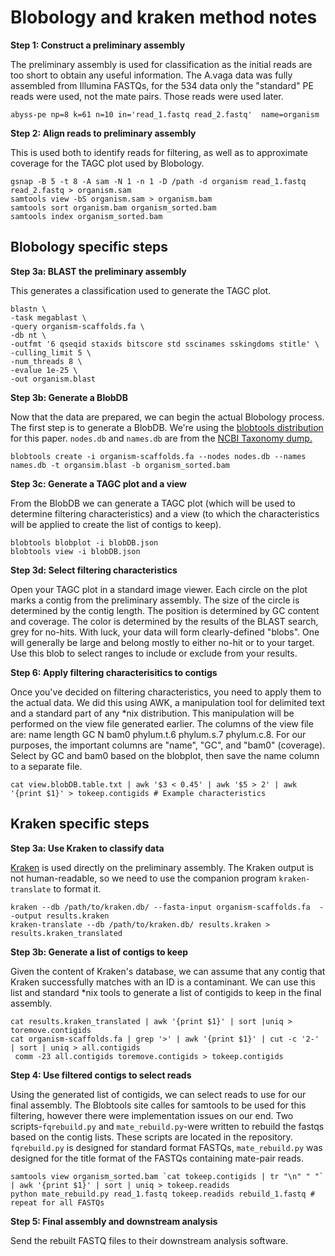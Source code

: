 # Blobology and kraken method notes

**Step 1: Construct a preliminary assembly**

The preliminary assembly is used for classification as the initial reads are too short to obtain any useful information. The A.vaga data was fully assembled from Illumina FASTQs, for the 534 data only the "standard" PE reads were used, not the mate pairs. Those reads were used later. 

    abyss-pe np=8 k=61 n=10 in='read_1.fastq read_2.fastq'  name=organism

**Step 2: Align reads to preliminary assembly**

This is used both to identify reads for filtering, as well as to approximate coverage for the TAGC plot used by Blobology.

    gsnap -B 5 -t 8 -A sam -N 1 -n 1 -D /path -d organism read_1.fastq read_2.fastq > organism.sam
    samtools view -bS organism.sam > organism.bam
    samtools sort organism.bam organism_sorted.bam
    samtools index organism_sorted.bam

## Blobology specific steps
**Step 3a: BLAST the preliminary assembly**

This generates a classification used to generate the TAGC plot.

    blastn \
    -task megablast \
    -query organism-scaffolds.fa \
    -db nt \
    -outfmt '6 qseqid staxids bitscore std sscinames sskingdoms stitle' \
    -culling_limit 5 \
    -num_threads 8 \
    -evalue 1e-25 \
    -out organism.blast

**Step 3b: Generate a BlobDB**

Now that the data are prepared, we can begin the actual Blobology process. The first step is to generate a BlobDB. We're using the [blobtools distribution](https://github.com/DRL/blobtools) for this paper. `nodes.db` and `names.db` are from the [NCBI Taxonomy dump.](ftp://ftp.ncbi.nlm.nih.gov/pub/taxonomy/)

    blobtools create -i organism-scaffolds.fa --nodes nodes.db --names names.db -t organsim.blast -b organism_sorted.bam

**Step 3c: Generate a TAGC plot and a view**

From the BlobDB we can generate a TAGC plot (which will be used to determine filtering characteristics) and a view (to which the characteristics will be applied to create the list of contigs to keep).

    blobtools blobplot -i blobDB.json
    blobtools view -i blobDB.json

**Step 3d: Select filtering characteristics**

Open your TAGC plot in a standard image viewer. Each circle on the plot marks a contig from the preliminary assembly. The size of the circle is determined by the contig length. The position is determined by GC content and coverage. The color is determined by the results of the BLAST search, grey for no-hits. With luck, your data will form clearly-defined "blobs". One will generally be large and belong mostly to either no-hit or to your target. Use this blob to select ranges to include or exclude from your results. 

**Step 6: Apply filtering characterisitics to contigs**

Once you've decided on filtering characteristics, you need to apply them to the actual data. We did this using AWK, a manipulation tool for delimited text and a standard part of any \*nix distribution. This manipulation will be performed on the view file generated earlier. The columns of the view file are: name length  GC  N   bam0    phylum.t.6  phylum.s.7  phylum.c.8. For our purposes, the important columns are "name", "GC", and "bam0" (coverage). Select by GC and bam0 based on the blobplot, then save the name column to a separate file.

    cat view.blobDB.table.txt | awk '$3 < 0.45' | awk '$5 > 2' | awk '{print $1}' > tokeep.contigids # Example characteristics

## Kraken specific steps 

**Step 3a: Use Kraken to classify data**

[Kraken](https://ccb.jhu.edu/software/kraken/) is used directly on the preliminary assembly. The Kraken output is not human-readable, so we need to use the companion program `kraken-translate` to format it.

    kraken --db /path/to/kraken.db/ --fasta-input organism-scaffolds.fa  --output results.kraken
    kraken-translate --db /path/to/kraken.db/ results.kraken > results.kraken_translated
    
**Step 3b: Generate a list of contigs to keep**

Given the content of Kraken's database, we can assume that any contig that Kraken successfully matches with an ID is a contaminant. We can use this list and standard \*nix tools to generate a list of contigids to keep in the final assembly.

    cat results.kraken_translated | awk '{print $1}' | sort |uniq > toremove.contigids
    cat organism-scaffolds.fa | grep '>' | awk '{print $1}' | cut -c '2-' | sort | uniq > all.contigids
     comm -23 all.contigids toremove.contigids > tokeep.contigids

**Step 4: Use filtered contigs to select reads**

Using the generated list of contigids, we can select reads to use for our final assembly. The Blobtools site calles for samtools to be used for this filtering, however there were implementation issues on our end. Two scripts-`fqrebuild.py` and `mate_rebuild.py`-were written to rebuild the fastqs based on the contig lists. These scripts are located in the repository. `fqrebuild.py` is designed for standard format FASTQs, `mate_rebuild.py` was designed for the title format of the FASTQs containing mate-pair reads.

    samtools view organism_sorted.bam `cat tokeep.contigids | tr "\n" " "` | awk '{print $1}' | sort | uniq > tokeep.readids
    python mate_rebuild.py read_1.fastq tokeep.readids rebuild_1.fastq # repeat for all FASTQs
    
**Step 5: Final assembly and downstream analysis**

Send the rebuilt FASTQ files to their downstream analysis software.
